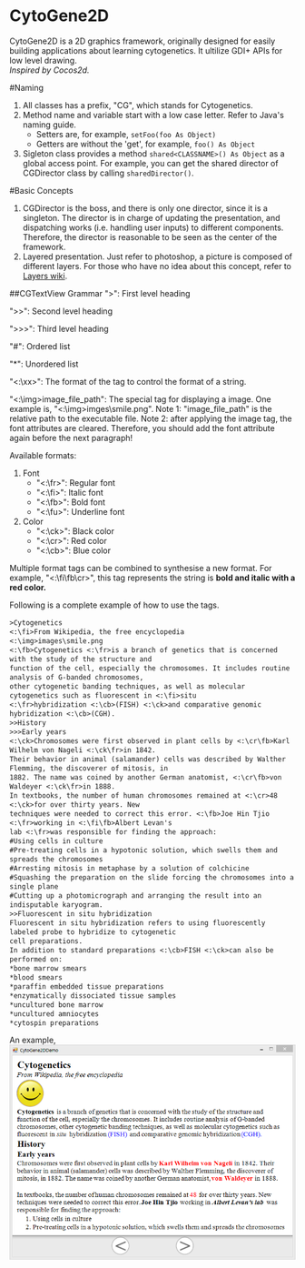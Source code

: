 CytoGene2D
==========
CytoGene2D is a 2D graphics framework, originally designed for easily building applications about learning cytogenetics. It ultilize GDI+ APIs for low level drawing.  
*Inspired by Cocos2d.*

#Naming
1. All classes has a prefix, "CG", which stands for Cytogenetics.
2. Method name and variable start with a low case letter. Refer to Java's naming guide.
	* Setters are, for example, `setFoo(foo As Object)`
	* Getters are without the 'get', for example, `foo() As Object`
3. Sigleton class provides a method `shared<CLASSNAME>() As Object` as a global access point. For example, you can get the shared director of CGDirector class by calling `sharedDirector()`.

#Basic Concepts
1. CGDirector is the boss, and there is only one director, since it is a singleton. The director is in charge of updating the presentation, and dispatching works (i.e. handling user inputs) to different components. Therefore, the director is reasonable to be seen as the center of the framework.
2. Layered presentation. Just refer to photoshop, a picture is composed of different layers. For those who have no idea about this concept, refer to [Layers wiki][1].


##CGTextView Grammar
">": First level heading

">>": Second level heading

">>>": Third level heading

"#": Ordered list

"*": Unordered list

"<:\xx>": The format of the tag to control the format of a string. 

"<:\img>image_file_path": The special tag for displaying a image. One example is, "<:\img>imges\smile.png". Note 1: "image_file_path" is the relative path to the executable file. Note 2: after applying the image tag, the font attributes are cleared. Therefore, you should add the font attribute again before the next paragraph!

Available formats:

1. Font
	* "<:\fr>": Regular font
	* "<:\fi>": Italic font
	* "<:\fb>": Bold font
	* "<:\fu>": Underline font
2. Color
	* "<:\ck>": Black color
	* "<:\cr>": Red color
	* "<:\cb>": Blue color

Multiple format tags can be combined to synthesise a new format. For example, "<:\fi\fb\cr>", this tag represents the string is **bold and italic with a red color.**

Following is a complete example of how to use the tags.

```
>Cytogenetics
<:\fi>From Wikipedia, the free encyclopedia
<:\img>images\smile.png
<:\fb>Cytogenetics <:\fr>is a branch of genetics that is concerned with the study of the structure and 
function of the cell, especially the chromosomes. It includes routine analysis of G-banded chromosomes, 
other cytogenetic banding techniques, as well as molecular cytogenetics such as fluorescent in <:\fi>situ 
<:\fr>hybridization <:\cb>(FISH) <:\ck>and comparative genomic hybridization <:\cb>(CGH).
>>History
>>>Early years
<:\ck>Chromosomes were first observed in plant cells by <:\cr\fb>Karl Wilhelm von Nageli <:\ck\fr>in 1842.
Their behavior in animal (salamander) cells was described by Walther Flemming, the discoverer of mitosis, in 
1882. The name was coined by another German anatomist, <:\cr\fb>von Waldeyer <:\ck\fr>in 1888.
In textbooks, the number of human chromosomes remained at <:\cr>48 <:\ck>for over thirty years. New 
techniques were needed to correct this error. <:\fb>Joe Hin Tjio <:\fr>working in <:\fi\fb>Albert Levan's 
lab <:\fr>was responsible for finding the approach:
#Using cells in culture
#Pre-treating cells in a hypotonic solution, which swells them and spreads the chromosomes
#Arresting mitosis in metaphase by a solution of colchicine
#Squashing the preparation on the slide forcing the chromosomes into a single plane
#Cutting up a photomicrograph and arranging the result into an indisputable karyogram.
>>Fluorescent in situ hybridization
Fluorescent in situ hybridization refers to using fluorescently labeled probe to hybridize to cytogenetic 
cell preparations.
In addition to standard preparations <:\cb>FISH <:\ck>can also be performed on:
*bone marrow smears
*blood smears
*paraffin embedded tissue preparations
*enzymatically dissociated tissue samples
*uncultured bone marrow
*uncultured amniocytes
*cytospin preparations
```

An example,
![image](textview.PNG)


[1]: http://en.wikipedia.org/wiki/Layers_(digital_image_editing)